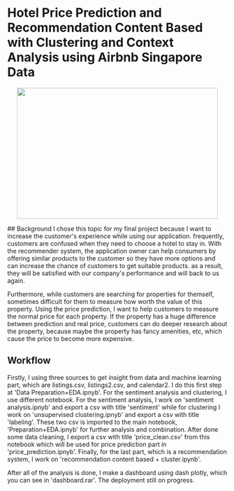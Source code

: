 # Hotel Price Prediction and Recommendation Content Based with Clustering and Context Analysis using Airbnb Singapore Data
<p align="center">
  <img width="460" height="300" src="https://seeklogo.com/images/A/airbnb-logo-7F4086530F-seeklogo.com.png">
</p>
## Background
I chose this topic for my final project because I want to increase the customer's experience while using our application. frequently, customers are confused when they need to choose a hotel to stay in. With the recommender system, the application owner can help consumers by offering similar products to the customer so they have more options and can increase the chance of customers to get suitable products. as a result, they will be satisfied with our company's performance and will back to us again.

Furthermore, while customers are searching for properties for themself, sometimes difficult for them to measure how worth the value of this property. Using the price prediction, I want to help customers to measure the normal price for each property. If the property has a huge difference between prediction and real price, customers can do deeper research about the property, because maybe the property has fancy amenities, etc, which cause the price to become more expensive.

## Workflow
Firstly, I using three sources to get insight from data and machine learning part, which are listings.csv, listings2.csv, and calendar2.
I do this first step at 'Data Preparation+EDA.ipnyb'. For the sentiment analysis and clustering, I use different notebook. For the sentiment analysis, I work on 'sentiment analysis.ipnyb' and export a csv with title 'sentiment' while for clustering I work on 
'unsupervised clustering.ipnyb' and export a csv with title 'labeling'. These two csv is imported to the main notebook, 'Preparation+EDA.ipnyb' for
further analysis and combination. After done some data cleaning, I export a csv with title 'price_clean.csv' from this notebook
which will be used for price prediction part in 'price_prediction.ipnyb'. Finally, for the last part, which is a recommendation system, I
work on 'recommendation content based + cluster.ipynb'.

After all of the analysis is done, I make a dashboard using dash plotly, which you can see in 'dashboard.rar'. The deployment still on
progress.
